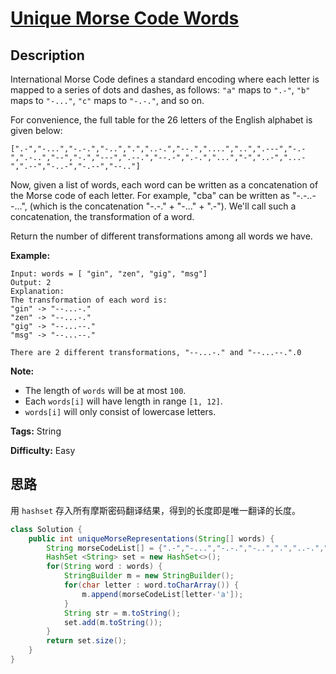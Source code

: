 # [Unique Morse Code Words][title]

## Description

International Morse Code defines a standard encoding where each letter is mapped to a series of dots and dashes, as follows: `"a"` maps to `".-"`, `"b"` maps to `"-..."`, `"c"` maps to `"-.-."`, and so on.

For convenience, the full table for the 26 letters of the English alphabet is
given below:


```
[".-","-...","-.-.","-..",".","..-.","--.","....","..",".---","-.-",".-..","--","-.","---",".--.","--.-",".-.","...","-","..-","...-",".--","-..-","-.--","--.."]
```

Now, given a list of words, each word can be written as a concatenation of the Morse code of each letter. For example, "cba" can be written as "-.-..--...", (which is the concatenation "-.-." \+ "-..." \+ ".-"). We'll call such a concatenation, the transformation of a word.

Return the number of different transformations among all words we have.



**Example:**

```
Input: words = [ "gin", "zen", "gig", "msg"]
Output: 2
Explanation:
The transformation of each word is:
"gin" -> "--...-."
"zen" -> "--...-."
"gig" -> "--...--."
"msg" -> "--...--."

There are 2 different transformations, "--...-." and "--...--.".0
```

**Note:**

  * The length of `words` will be at most `100`.
  * Each `words[i]` will have length in range `[1, 12]`.
  * `words[i]` will only consist of lowercase letters.


**Tags:** String

**Difficulty:** Easy

## 思路

用 `hashset` 存入所有摩斯密码翻译结果，得到的长度即是唯一翻译的长度。

``` java
class Solution {
    public int uniqueMorseRepresentations(String[] words) {
        String morseCodeList[] = {".-","-...","-.-.","-..",".","..-.","--.","....","..",".---","-.-",".-..","--","-.","---",".--.","--.-",".-.","...","-","..-","...-",".--","-..-","-.--","--.."}; 
        HashSet <String> set = new HashSet<>();
        for(String word : words) {
            StringBuilder m = new StringBuilder();
            for(char letter : word.toCharArray()) {
                m.append(morseCodeList[letter-'a']);
            }
            String str = m.toString();
            set.add(m.toString());
        }
        return set.size();
    }
}
```

[title]: https://leetcode.com/problems/unique-morse-code-words
